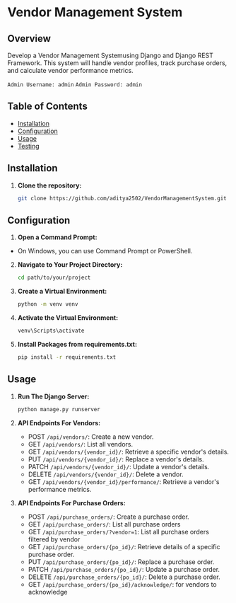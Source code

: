 # Vendor Management System

## Overview
Develop a Vendor Management Systemusing Django and Django REST Framework. This
system will handle vendor profiles, track purchase orders, and calculate vendor performance
metrics.

```Admin Username: admin```
```Admin Password: admin```

## Table of Contents

- [Installation](#installation)
- [Configuration](#configuration)
- [Usage](#usage)
- [Testing](#testing)

## Installation

1. **Clone the repository:**

   ```bash
   git clone https://github.com/aditya2502/VendorManagementSystem.git

## Configuration

1. **Open a Command Prompt:**

- On Windows, you can use Command Prompt or PowerShell.

2. **Navigate to Your Project Directory:**
   ```bash
   cd path/to/your/project

3. **Create a Virtual Environment:**
   ```bash
   python -m venv venv

4. **Activate the Virtual Environment:**
   ```bash
   venv\Scripts\activate

5. **Install Packages from requirements.txt:**
   ```bash
   pip install -r requirements.txt

## Usage

1. **Run The Django Server:**

   ```bash
   python manage.py runserver
   
2. **API Endpoints For Vendors:**

   - POST ```/api/vendors/```: Create a new vendor.
   - GET ```/api/vendors/```: List all vendors.
   - GET ```/api/vendors/{vendor_id}/```: Retrieve a specific vendor's details.
   - PUT ```/api/vendors/{vendor_id}/```: Replace a vendor's details.
   - PATCH ```/api/vendors/{vendor_id}/```: Update a vendor's details.
   - DELETE ```/api/vendors/{vendor_id}/```: Delete a vendor.
   - GET ```/api/vendors/{vendor_id}/performance/```: Retrieve a vendor's performance metrics.

3. **API Endpoints For Purchase Orders:**

    - POST ```/api/purchase_orders/```: Create a purchase order.
    - GET ```/api/purchase_orders/```: List all purchase orders
    - GET ```/api/purchase_orders/?vendor=1```: List all purchase orders filtered by vendor
    - GET ```/api/purchase_orders/{po_id}/```: Retrieve details of a specific purchase order.
    - PUT ```/api/purchase_orders/{po_id}/```: Replace a purchase order.
    - PATCH ```/api/purchase_orders/{po_id}/```: Update a purchase order.
    - DELETE ```/api/purchase_orders/{po_id}/```: Delete a purchase order.
    - GET ```/api/purchase_orders/{po_id}/acknowledge/```: for vendors to acknowledge
